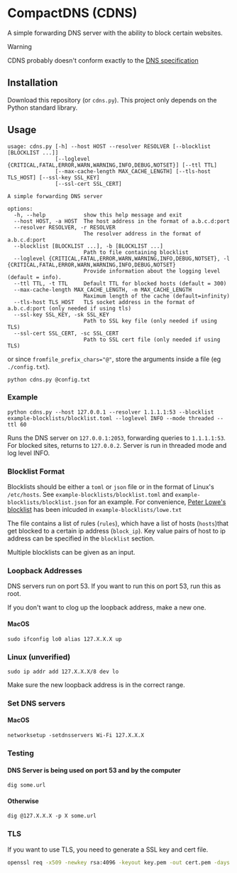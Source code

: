 # CompactDNS (CDNS)
A simple forwarding DNS server with the ability to block certain websites.

> [!WARNING]
> CDNS probably doesn't conform exactly to the [DNS specification](https://www.rfc-editor.org/rfc/rfc1035)

## Installation

Download this repository (or `cdns.py`). This project only depends on the Python standard library.


## Usage
```
usage: cdns.py [-h] --host HOST --resolver RESOLVER [--blocklist [BLOCKLIST ...]]
               [--loglevel {CRITICAL,FATAL,ERROR,WARN,WARNING,INFO,DEBUG,NOTSET}] [--ttl TTL]
               [--max-cache-length MAX_CACHE_LENGTH] [--tls-host TLS_HOST] [--ssl-key SSL_KEY]
               [--ssl-cert SSL_CERT]

A simple forwarding DNS server

options:
  -h, --help            show this help message and exit
  --host HOST, -a HOST  The host address in the format of a.b.c.d:port
  --resolver RESOLVER, -r RESOLVER
                        The resolver address in the format of a.b.c.d:port
  --blocklist [BLOCKLIST ...], -b [BLOCKLIST ...]
                        Path to file containing blocklist
  --loglevel {CRITICAL,FATAL,ERROR,WARN,WARNING,INFO,DEBUG,NOTSET}, -l {CRITICAL,FATAL,ERROR,WARN,WARNING,INFO,DEBUG,NOTSET}
                        Provide information about the logging level (default = info).
  --ttl TTL, -t TTL     Default TTL for blocked hosts (default = 300)
  --max-cache-length MAX_CACHE_LENGTH, -m MAX_CACHE_LENGTH
                        Maximum length of the cache (default=infinity)
  --tls-host TLS_HOST   TLS socket address in the format of a.b.c.d:port (only needed if using tls)
  --ssl-key SSL_KEY, -sk SSL_KEY
                        Path to SSL key file (only needed if using TLS)
  --ssl-cert SSL_CERT, -sc SSL_CERT
                        Path to SSL cert file (only needed if using TLS)
```

or since `fromfile_prefix_chars="@"`, store the arguments inside a file (eg `./config.txt`).
```
python cdns.py @config.txt
```
### Example
```
python cdns.py --host 127.0.0.1 --resolver 1.1.1.1:53 --blocklist example-blocklists/blocklist.toml --loglevel INFO --mode threaded --ttl 60
```
Runs the DNS server on `127.0.0.1:2053`, forwarding queries to `1.1.1.1:53`. For blocked sites, returns to `127.0.0.2`. Server is run in threaded mode and log level INFO.

### Blocklist Format
Blocklists should be either a `toml` or `json` file or in the format of Linux's `/etc/hosts`. See `example-blocklists/blocklist.toml` and `example-blocklists/blocklist.json` for an example. For convenience, [Peter Lowe's blocklist](https://pgl.yoyo.org/adservers/) has been inlcuded in `example-blocklists/lowe.txt`

The file contains a list of rules (`rules`), which have a list of hosts (`hosts`)that get blocked to a certain ip address (`block_ip`). Key value pairs of host to ip address can be specified in the `blocklist` section.

Multiple blocklists can be given as an input.
### Loopback Addresses

DNS servers run on port 53. If you want to run this on port 53, run this as root.

If you don't want to clog up the loopback address, make a new one.
#### MacOS
```
sudo ifconfig lo0 alias 127.X.X.X up
```
### Linux (unverified)
```
sudo ip addr add 127.X.X.X/8 dev lo
```
Make sure the new loopback address is in the correct range.

### Set DNS servers
#### MacOS
```
networksetup -setdnsservers Wi-Fi 127.X.X.X
```
### Testing
#### DNS Server is being used on port 53 and by the computer
```
dig some.url
```
#### Otherwise
```
dig @127.X.X.X -p X some.url
```

### TLS

If you want to use TLS, you need to generate a SSL key and cert file.
```bash
openssl req -x509 -newkey rsa:4096 -keyout key.pem -out cert.pem -days 365 -nodes
```